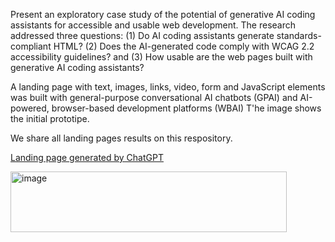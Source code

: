 Present an exploratory case study of the potential of generative AI coding assistants for accessible and usable web development. 
The research addressed three questions:
(1) Do AI coding assistants generate standards-compliant HTML? 
(2) Does the AI-generated code comply with WCAG 2.2 accessibility guidelines? and 
(3) How usable are the web pages built with generative AI coding assistants? 

A landing page with text, images, links, video, form and JavaScript elements was built with general-purpose conversational AI chatbots (GPAI) and AI-powered, browser-based development platforms (WBAI)
T'he image shows the initial prototipe.

We share all landing pages results on this respository.

[Landing page generated by ChatGPT](https://uacodingai.github.io/ChatGPT/)


<img width="442" height="97" alt="image" src="https://github.com/user-attachments/assets/e4746de2-4e4b-4e82-8309-c08a888ce493" />



